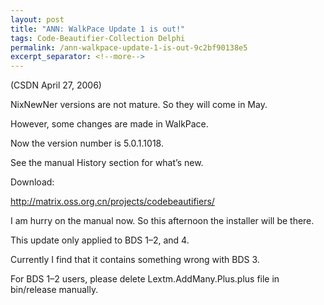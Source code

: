 ```yaml
---
layout: post
title: "ANN: WalkPace Update 1 is out!"
tags: Code-Beautifier-Collection Delphi
permalink: /ann-walkpace-update-1-is-out-9c2bf90138e5
excerpt_separator: <!--more-->
---
```

(CSDN April 27, 2006)

NixNewNer versions are not mature. So they will come in May.

However, some changes are made in WalkPace.
<!--more-->

Now the version number is 5.0.1.1018.

See the manual History section for what’s new.

Download:

http://matrix.oss.org.cn/projects/codebeautifiers/

I am hurry on the manual now. So this afternoon the installer will be there.

This update only applied to BDS 1–2, and 4.

Currently I find that it contains something wrong with BDS 3.

For BDS 1–2 users, please delete Lextm.AddMany.Plus.plus file in bin/release manually.
